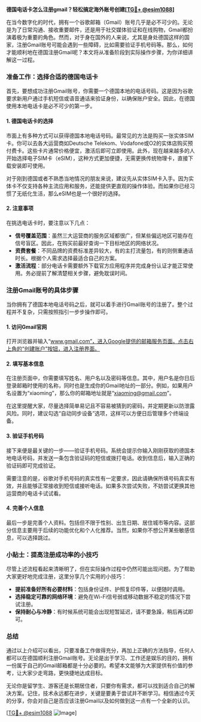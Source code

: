 **德国电话卡怎么注册gmail？轻松搞定海外账号创建[[TG💪+ @esim1088](https://t.me/s/esim1088)]**

在当今数字化的时代，拥有一个谷歌邮箱（Gmail）账号几乎是必不可少的。无论是为了日常沟通、接收重要邮件，还是用于社交媒体验证和在线购物，Gmail都扮演着极为重要的角色。然而，对于身在国外的人来说，尤其是身处德国这样的国家，注册Gmail账号可能会遇到一些障碍，比如需要验证手机号码等。那么，如何才能顺利地在德国注册Gmail呢？本文将从准备阶段到实际操作步骤，为你详细讲解这一过程。

### 准备工作：选择合适的德国电话卡

首先，要想成功注册Gmail账号，你需要一个德国本地的电话号码。这是因为谷歌要求新用户通过手机短信或语音通话来验证身份，以确保账户安全。因此，在德国使用本地电话卡是必不可少的第一步。

#### 1. 德国电话卡的选择

市面上有多种方式可以获得德国本地电话号码。最常见的方法是购买一张实体SIM卡。你可以去各大运营商如Deutsche Telekom、Vodafone或O2的实体店购买预付费卡。这些卡片通常价格便宜，激活后即可立即使用。此外，现在越来越多的人开始选择电子SIM卡（eSIM），这种方式更加便捷，无需更换传统物理卡，直接下载安装即可使用。

对于刚到德国或者不熟悉当地情况的朋友来说，建议先从实体SIM卡入手。因为实体卡不仅支持各种主流应用和服务，还能提供更直观的操作体验。而如果你已经习惯了无纸化生活，那么eSIM也是一个很好的选择。

#### 2. 注意事项

在挑选电话卡时，要注意以下几点：

- **信号覆盖范围**：虽然三大运营商的服务区域都很广，但某些偏远地区可能存在信号盲区。因此，在购买前最好查询一下目标地区的网络状况。
- **资费套餐**：不同品牌的资费标准差异较大，有的主打流量包，有的则侧重通话时长。根据个人需求选择最适合自己的方案。
- **激活流程**：部分电话卡需要额外下载官方应用程序并完成身份认证才能正常使用。务必提前了解清楚相关步骤，避免耽误时间。

### 注册Gmail账号的具体步骤

当你拥有了德国本地电话号码之后，就可以着手进行Gmail账号的注册了。整个过程并不复杂，只需按照指引一步步操作即可。

#### 1. 访问Gmail官网

打开浏览器并输入“www.gmail.com”，进入Google提供的邮箱服务页面。点击右上角的“创建账户”按钮，进入注册界面。

#### 2. 填写基本信息

在注册页面中，你需要填写姓名、用户名以及密码等信息。其中，用户名是你日后登录邮箱时使用的名称，同时也是生成你的Gmail地址的一部分。例如，如果用户名设置为“xiaoming”，那么你的邮箱地址就是“xiaoming@gmail.com”。

在这里提醒大家，尽量选择简单易记且不容易被猜到的密码，并定期更新以防泄露风险。同时，建议勾选“自动同步设备”选项，这样可以方便日后管理多个终端设备。

#### 3. 验证手机号码

接下来便是最关键的一步——验证手机号码。系统会提示你输入刚刚获取的德国本地电话号码，并发送一条包含验证码的短信或拨打电话。收到信息后，输入正确的验证码即可完成验证。

需要注意的是，谷歌对手机号码的真实性有一定要求，因此请确保所填号码真实有效，并且能够正常接收到短信或接听电话。如果多次尝试失败，不妨尝试更换其他运营商的电话卡试试看。

#### 4. 完善个人信息

最后一步是完善个人资料。包括但不限于性别、出生日期、居住城市等内容。这部分信息主要用于后续的功能优化和个人化推荐。当然，如果你不想公开某些敏感信息，可以选择跳过。

### 小贴士：提高注册成功率的小技巧

尽管上述流程看起来清晰明了，但在实际操作过程中仍然可能出现问题。为了帮助大家更好地完成注册，这里分享几个实用的小技巧：

- **提前准备好所有必要材料**：包括身份证件、护照复印件等，以便随时调用。
- **选择稳定可靠的网络环境**：避免在Wi-Fi信号弱或移动数据不稳定的情况下尝试注册。
- **保持耐心与冷静**：有时候系统可能会出现短暂延迟，请不要急躁，稍后再试即可。

### 总结

通过以上介绍可以看出，只要准备工作做得充分，再加上正确的方法指导，任何人都可以在德国顺利注册Gmail账号。无论是出于学习、工作还是娱乐的目的，拥有一份属于自己的Gmail邮箱都是十分必要的。希望本文能够为大家提供有价值的参考，让大家少走弯路，更快捷地达成目标。

无论你是留学生、游客还是长期居住者，只要你有需求，都可以找到适合自己的解决方案。记住，技术永远都在进步，关键是要勇于尝试并不断学习。相信通过今天的分享，你会对自己是否应该注册Gmail以及如何做到这一点有一个全新的认识。

[[TG💪+ @esim1088](https://t.me/s/esim1088) ![Image](https://i.postimg.cc/4NQfJmqS/Snipaste-2025-05-13-00-14-12.png)]